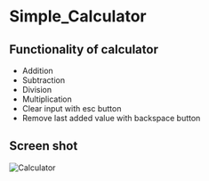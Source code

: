 # Simple_Calculator

<h2> Functionality of calculator </h2>
<ul>
  <li> Addition </li>
  <li> Subtraction </li>
  <li> Division </li>
  <li> Multiplication </li>
  <li> Clear input with esc button </li>
  <li> Remove last added value with backspace button </li>
</ul>

## Screen shot

![Calculator](https://user-images.githubusercontent.com/49459617/73775135-56a91280-4753-11ea-9ba2-e7059502d254.png)
